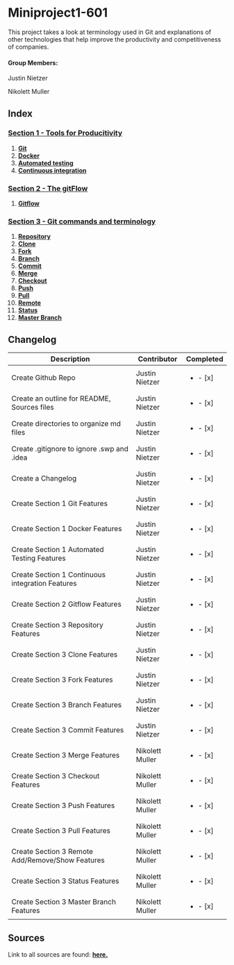 # Miniproject1-601

This project takes a look at terminology used in Git and explanations of other technologies that help improve the
productivity and competitiveness of companies.

#### Group Members: 

Justin Nietzer 

Nikolett Muller



## Index

### [Section 1 - Tools for Producitivity](Section_1-_Tools_for_Productivity)

1. **[Git](Section_1-_Tools_for_Productivity/git.md)**
2. **[Docker](Section_1-_Tools_for_Productivity/docker.md)**
3. **[Automated testing](Section_1-_Tools_for_Productivity/automated_testing.md)**
4. **[Continuous integration](Section_1-_Tools_for_Productivity/continuous_integration.md)**

### [Section 2 - The gitFlow](Section_2-_The_gitFlow)

1. **[Gitflow](Section_2-_The_gitFlow/gitFlow.md)**

### [Section 3 - Git commands and terminology](Section_3-_Git_commands_and_terminology)

1. **[Repository](Section_3-_Git_commands_and_terminology/repository.md)**
2. **[Clone](Section_3-_Git_commands_and_terminology/clone.md)**
3. **[Fork](Section_3-_Git_commands_and_terminology/fork.md)**
4. **[Branch](Section_3-_Git_commands_and_terminology/branch.md)**
5. **[Commit](Section_3-_Git_commands_and_terminology/commit.md)**
6. **[Merge](Section_3-_Git_commands_and_terminology/merge.md)**
7. **[Checkout](Section_3-_Git_commands_and_terminology/checkout.md)**
8. **[Push](Section_3-_Git_commands_and_terminology/push.md)**
9. **[Pull](Section_3-_Git_commands_and_terminology/pull.md)**
10. **[Remote](Section_3-_Git_commands_and_terminology/remote.md)**
11. **[Status](Section_3-_Git_commands_and_terminology/status.md)**
12. **[Master Branch](Section_3-_Git_commands_and_terminology/master_branch.md)**

## Changelog

| Description     | Contributor | Completed |
| ----------- | ----------- | ----------- |
| Create Github Repo                               | Justin Nietzer | <ul><li>- [x] </li></ul> |
| Create an outline for README, Sources files      | Justin Nietzer | <ul><li>- [x] </li></ul> |
| Create directories to organize md files          | Justin Nietzer | <ul><li>- [x] </li></ul> |
| Create .gitignore to ignore .swp and .idea       | Justin Nietzer | <ul><li>- [x] </li></ul> |
| Create a Changelog                               | Justin Nietzer | <ul><li>- [x] </li></ul> |
| Create Section 1 Git Features                    | Justin Nietzer | <ul><li>- [x] </li></ul> | 
| Create Section 1 Docker Features                 | Justin Nietzer | <ul><li>- [x] </li></ul> | 
| Create Section 1 Automated Testing Features      | Justin Nietzer | <ul><li>- [x] </li></ul> | 
| Create Section 1 Continuous integration Features | Justin Nietzer | <ul><li>- [x] </li></ul> | 
| Create Section 2 Gitflow Features                | Justin Nietzer | <ul><li>- [x] </li></ul> | 
| Create Section 3 Repository Features             | Justin Nietzer | <ul><li>- [x] </li></ul> | 
| Create Section 3 Clone Features                  | Justin Nietzer | <ul><li>- [x] </li></ul> | 
| Create Section 3 Fork Features                   | Justin Nietzer | <ul><li>- [x] </li></ul> | 
| Create Section 3 Branch Features                 | Justin Nietzer | <ul><li>- [x] </li></ul> | 
| Create Section 3 Commit Features                 | Justin Nietzer | <ul><li>- [x] </li></ul> | 
| Create Section 3 Merge Features                  | Nikolett Muller|<ul><li>- [x] </li></ul>  | 
| Create Section 3 Checkout Features               | Nikolett Muller|<ul><li>- [x] </li></ul>  | 
| Create Section 3 Push Features                   | Nikolett Muller|<ul><li>- [x] </li></ul>  | 
| Create Section 3 Pull Features                   | Nikolett Muller|<ul><li>- [x] </li></ul>  | 
| Create Section 3 Remote Add/Remove/Show Features | Nikolett Muller|<ul><li>- [x] </li></ul>  | 
| Create Section 3 Status Features                 | Nikolett Muller|<ul><li>- [x] </li></ul>  |
| Create Section 3 Master Branch Features          | Nikolett Muller|<ul><li>- [x] </li></ul>  | 


## Sources

Link to all sources are found: **[here.](Sources.md)**